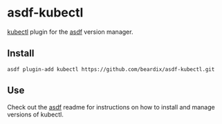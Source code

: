 # asdf-kubectl

[kubectl](https://kubernetes.io/docs/reference/kubectl/overview/) plugin for the [asdf](https://github.com/asdf-vm/asdf) version manager.

## Install

```
asdf plugin-add kubectl https://github.com/beardix/asdf-kubectl.git
```

## Use

Check out the [asdf](https://github.com/asdf-vm/asdf) readme for instructions on how to install and manage versions of kubectl.
